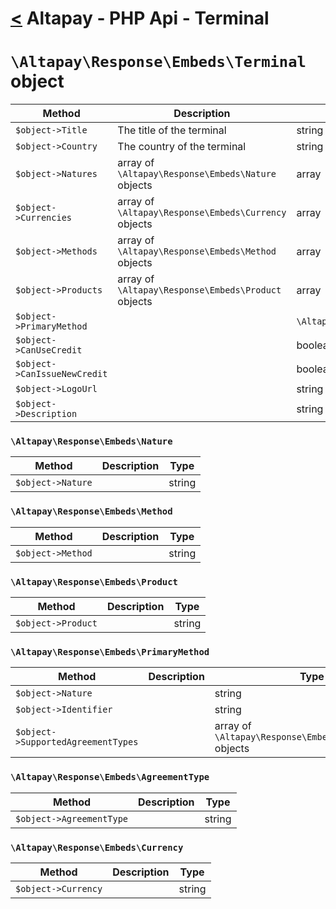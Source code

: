 [<](../index.md) Altapay - PHP Api - Terminal
=============================================

# `\Altapay\Response\Embeds\Terminal` object

| Method                | Description                                      | Type |
|-----------------------|--------------------------------------------------|---|
| `$object->Title`      | The title of the terminal                        | string
| `$object->Country`    | The country of the terminal                      | string
| `$object->Natures`    | array of `\Altapay\Response\Embeds\Nature` objects | array
| `$object->Currencies` | array of `\Altapay\Response\Embeds\Currency` objects | array
| `$object->Methods`    | array of `\Altapay\Response\Embeds\Method` objects | array
| `$object->Products`   | array of `\Altapay\Response\Embeds\Product` objects | array
| `$object->PrimaryMethod`   |  | `\Altapay\Response\Embeds\PrimaryMethod`
| `$object->CanUseCredit`   |                                               | boolean
| `$object->CanIssueNewCredit`   |                                          | boolean
| `$object->LogoUrl`   |                                                    | string
| `$object->Description`   |                                                | string

### `\Altapay\Response\Embeds\Nature`

| Method  | Description | Type |
|---|---|---|
| `$object->Nature` | | string

### `\Altapay\Response\Embeds\Method`

| Method           | Description | Type |
|------------------|---|---|
| `$object->Method` | | string

### `\Altapay\Response\Embeds\Product`

| Method            | Description | Type |
|-------------------|---|---|
| `$object->Product` | | string

### `\Altapay\Response\Embeds\PrimaryMethod`

| Method  | Description | Type |
|---|---|---|
| `$object->Nature` | | string
| `$object->Identifier` | | string
| `$object->SupportedAgreementTypes` | | array of `\Altapay\Response\Embeds\AgreementType` objects

### `\Altapay\Response\Embeds\AgreementType`

| Method            | Description | Type |
|-------------------|---|---|
| `$object->AgreementType` | | string

### `\Altapay\Response\Embeds\Currency`

| Method  | Description | Type |
|---|---|---|
| `$object->Currency` | | string
